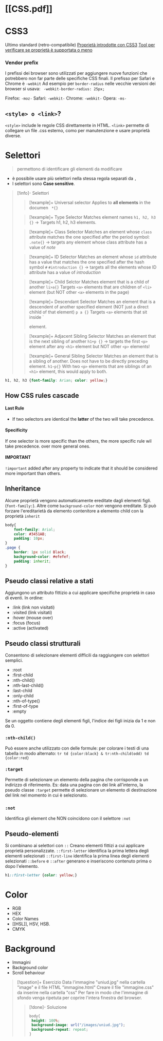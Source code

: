 # [[CSS.pdf]]


# CSS3
Ultimo standard (retro-compatibile) 
[Proprietà introdotte con CSS3](https://meiert.com/en/indices/css-properties/)
[Tool per verificare se proprietà è supportata o meno](https://caniuse.com/?search=color)

### Vendor prefix 
I prefissi dei browser sono utilizzati per aggiungere nuove funzioni che potrebbero non far parte delle specifiche CSS finali. 
Il prefisso per Safari e Chrome è `-webkit` 
Ad esempio per `border-radius` nelle vecchie versioni dei browser si usava: ` -webkit-border-radius: 25px;` 

Firefox: `-moz-`
Safari: `-webkit-`
Chrome: `-webkit-` 
Opera: `-ms-` 

## `<style> o <link>`? 
`<style>` include le regole CSS direttamente in HTML. `<link>` permette di collegare un file .css esterno, como per manutenzione e usare proprietà diverse. 

# Selettori


> permettono di identificare gli elementi da modificare

- è possibile usare più selettori nella stessa regola separati da `,`
- I selettori sono **Case sensitive**. 
>[!info]- Selettori
>>[!example]+ Universal selector
>>Applies to **all elements** in the documen
>>` *{}` 
>
>>[!example]+ Type Selector
>>Matches element names
>>`h1, h2, h3 {}` -> Targets h1, h2, h3 elements. 
>
>>[!example]+ Class Selector
>>Matches an element whose `class` attribute matches the one specified after the period symbol:
>>`.note{}` -> targets any element whose class attribute has a value of *note* 
>
>>[!example]+ ID Selector
>>Matches an element whose `id` attribute has a value that matches the one specified after the hash symbol `#` 
>>`#introduction {}` -> targets all the elements whose ID attribute has a value of *introduction*
>
>>[!example]+ Child Selctor 
>>Matches element that is a child of another 
>>`li>a{}`
>>Targets `<a>` elements that are children of `<li>` element (but NOT other `<a>` elements in the page)
>
>>[!example]+ Descendant Selector
>>Matches an element that is a descendent of another specified element (NOT just a direct chihld of that element)
>>`p a {}`
>>Targets `<a>` elements that sit inside `<p>  element. 
>
>>[!example]+ Adjacent Sibling Selector
>>Matches an element that is the next sibling of another 
>>`h1+p {}` -> targets the first `<p>` element after any `<h1>` element but NOT other `<p>` elements! 
>
>>[!example]+ General Sibling Selector
>>Matches an element that is a sibling of another. Does not have to be directly preceding element. 
>>`h1~p{}` 
>>With two `<p>` elements that are siblings of an `<h1>` element, this would apply to both. 

```css 
h1, h2, h3 {font-family: Arian; color: yellow;}
```

## How CSS rules cascade

#### Last Rule
- If two selectors are identical the **latter** of the two will take precedence. 
#### Specificity
If one selector is more specific than the others, the more specific rule wil take precedence. over more general ones. 
#### IMPORTANT
`!important` added after any property to indicate that it should be considered more important than others. 

## Inheritance 
Alcune proprietà vengono automaticamente ereditate dagli elementi figli. (`font-family:`). Altre come `background-color` non vengono ereditate.
Si può forzare l'ereditarietà da elemento contenitore a elemento child con la proprietà `inherit` 
```css
body{
	font-family: Arial;
	color: #3451AB;
	padding: 10px;
}
.page {
	border: 1px solid Black;
	background-color: #efefef;
	padding: inherit;
}
```

## Pseudo classi relative a stati
Aggiungono un attributo fittizio a cui applicare specifiche proprietà in caso di eventi. 
In ordine: 
- :link (link non visitati)
- :visited (link visitati)
- :hover (mouse over)
- :focus (focus)
- :active (activated)

## Pseudo classi strutturali 
Consentono di selezionare elementi difficili da raggiungere con selettori semplici. 
- :root
- :first-child
- :nth-child()
- :nth-last-child()
- :last-child
- :only-child
- :nth-of-type()
- :first-of-type
- :empty

Se un oggetto contiene degli elementi figli, l'indice dei figli inizia da 1 e non da 0.

### `:nth-child()` 
Può essere anche utilizzato con delle formule: per colorare i testi di una tabella in modo alternato: `tr td {color:black} & tr:nth-child(odd) td {color:red}`

### `:target`
Permette di selezionare un elemento della pagina che corrisponde a un indirizzo di riferimento. Es: data una pagina con dei link all'interno, la pseudo classe `:target` permette di selezionare un elemento di destinazione del link nel momento in cui è selezionato. 

### `:not` 
Identifica gli element che NON coincidono con il selettore `:not` 

## Pseudo-elementi
Si combinano ai selettori con `::` 
Creano elementi fittizi a cui applicare proprietà personalizzate. 
`::first-letter` identifica la prima lettera degli elementi selezionati 
`::first-line` identifica la prima linea degli elementi selezionati 
`::before` e `::after` generano e inseriscono contenuto prima o dopo l'elemento. 
```css
h1::first-letter {color: yellow;}
```
# Color

- RGB 
- HEX 
- Color Names
- [[HSL]], HSV, HSB. 
- CMYK 

# Background 
- Immagini 
- Background color 
- Scroll behaviour

>[!question]+ Esercizio
>Data l'immagine "uniud.jpg" nella cartella "image" e il file HTML "immagine.html"
>Creare il file "immagine.css" da inserire nella cartella "css"
>Per fare in modo che l'immagine di sfondo venga ripetuta per coprire l'intera finestra del browser.
>>[!done]- Soluzione
>>```css
>>body{
>>	height: 100%;
>>	background-image: url("/images/uniud.jpg");
>>	background-repeat: repeat; 
>>}
>>```